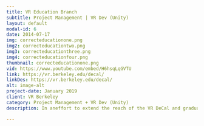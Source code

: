 ```yaml
---
title: VR Education Branch
subtitle: Project Management | VR Dev (Unity)
layout: default
modal-id: 6
date: 2014-07-17
img: correcteducationone.png
img2: correcteducationtwo.png
img3: correcteducationthree.png
img4: correcteducationfour.png
thumbnail: correcteducationone.png
vid: https://www.youtube.com/embed/H6hsqLqGVTU
link: https://vr.berkeley.edu/decal/
linkDes: https://vr.berkeley.edu/decal/
alt: image-alt
project-date: January 2019
client: VR Berkeley
category: Project Management + VR Dev (Unity)
description: In aneffort to extend the reach of the VR DeCal and graduate student VR Development course I had taught the previous two semesters, I petitioned to make the VR Education Branch, a branch in VR@Berkeley that hosts all education-purposed teams. As the first branch in VR@Berkeley, we have fostered a large community of people and teams devoted to spreading our passion for VR. Our current teams under the education branch include&#58; "DeCal Team" (5 people), "Workshops Team" (4 People), "Modules Team" (4 People), "VR Textbook Team" (4 people), "Research Team" (4 People). I actively lead meetings between these teams to facilitate resources between VR@Berkeley and these VR Education Branch teams as the VR Education Branch Lead. As VR Education Branch Lead, I am also one of four executives making decisions for VR@Berkeley, the nation's largest undergraduate VR club with around 150 active club members.

---
```

